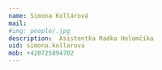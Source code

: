 ```yaml
---
name: Simona Kollárová
mail:
#img: people/.jpg 
description:  Asistentka Radka Holomčíka
uid: simona.kollarova
mob: +420725894702
---
```

